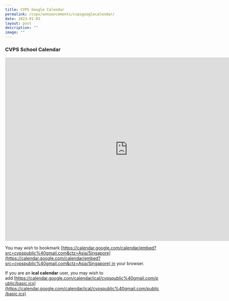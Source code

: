 ```yaml
---
title: CVPS Google Calendar
permalink: /cvps/announcements/cvpsgooglecalendar/
date: 2023-01-03
layout: post
description: ""
image: ""
---
```




### CVPS School Calendar

<iframe src="https://calendar.google.com/calendar/embed?src=cvpspublic%40gmail.com&ctz=Asia%2FSingapore" style="border: 0" width="800" height="600" frameborder="0" scrolling="no"></iframe>

<br>

You may wish to bookmark [https://calendar.google.com/calendar/embed?src=cvpspublic%40gmail.com&ctz=Asia/Singapore](https://calendar.google.com/calendar/embed?src=cvpspublic%40gmail.com&ctz=Asia/Singapore) in your browser.

If you are an **ical calendar** user, you may wish to add [https://calendar.google.com/calendar/ical/cvpspublic%40gmail.com/public/basic.ics](https://calendar.google.com/calendar/ical/cvpspublic%40gmail.com/public/basic.ics)